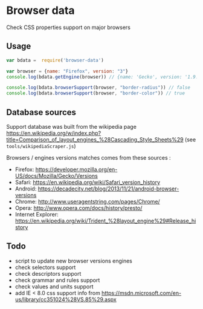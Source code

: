 # Browser data

Check CSS properties support on major browsers

## Usage

```javascript
var bdata =  require('browser-data')

var browser = {name: "Firefox", version: "3"}
console.log(bdata.getEngine(browser)) // {name: 'Gecko', version: '1.9.1'}

console.log(bdata.browserSupport(browser, "border-radius")) // false
console.log(bdata.browserSupport(browser, "border-color")) // true
```

## Database sources

Support database was built from the wikipedia page https://en.wikipedia.org/w/index.php?title=Comparison_of_layout_engines_%28Cascading_Style_Sheets%29 (see `tools/wikipediaScraper.js`)

Browsers / engines versions matches comes from these sources : 

* Firefox: https://developer.mozilla.org/en-US/docs/Mozilla/Gecko/Versions
* Safari: https://en.wikipedia.org/wiki/Safari_version_history
* Android: https://decadecity.net/blog/2013/11/21/android-browser-versions
* Chrome: http://www.useragentstring.com/pages/Chrome/
* Opera: http://www.opera.com/docs/history/presto/
* Internet Explorer: https://en.wikipedia.org/wiki/Trident_%28layout_engine%29#Release_history

## Todo

* script to update new browser versions engines
* check selectors support
* check descriptors support
* check grammar and rules support
* check values and units support
* add IE < 8.0 css support info from https://msdn.microsoft.com/en-us/library/cc351024%28VS.85%29.aspx
